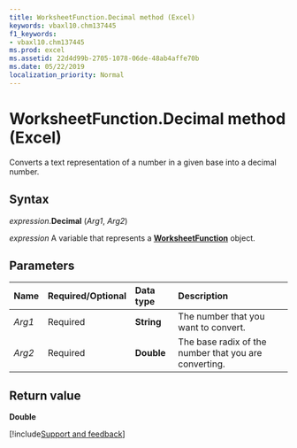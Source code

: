 ```yaml
---
title: WorksheetFunction.Decimal method (Excel)
keywords: vbaxl10.chm137445
f1_keywords:
- vbaxl10.chm137445
ms.prod: excel
ms.assetid: 22d4d99b-2705-1078-06de-48ab4affe70b
ms.date: 05/22/2019
localization_priority: Normal
---
```



# WorksheetFunction.Decimal method (Excel)

Converts a text representation of a number in a given base into a decimal number.


## Syntax

_expression_.**Decimal** (_Arg1_, _Arg2_)

_expression_ A variable that represents a **[WorksheetFunction](Excel.WorksheetFunction.md)** object.


## Parameters

|Name|Required/Optional|Data type|Description|
|:-----|:-----|:-----|:-----|
| _Arg1_|Required|**String**|The number that you want to convert.|
| _Arg2_|Required|**Double**|The base radix of the number that you are converting.|

## Return value

**Double**




[!include[Support and feedback](~/includes/feedback-boilerplate.md)]